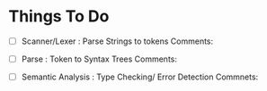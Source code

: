 # Things To Do
- [ ] Scanner/Lexer : Parse Strings to tokens
Comments:

- [ ] Parse : Token to Syntax Trees
Comments:

- [ ] Semantic Analysis : Type Checking/ Error Detection
Commnets: 
